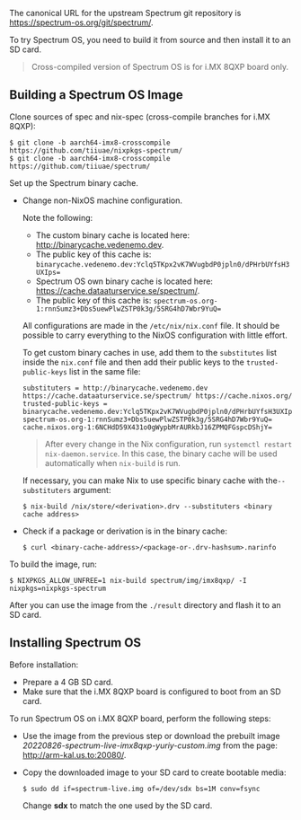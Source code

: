 The canonical URL for the upstream Spectrum git repository is
<https://spectrum-os.org/git/spectrum/>.

To try Spectrum OS, you need to build it from source and then install it to an SD card.

> Cross-compiled version of Spectrum OS is for i.MX 8QXP board only.

## Building a Spectrum OS Image

Clone sources of spec and nix-spec (cross-compile branches for i.MX 8QXP):

	$ git clone -b aarch64-imx8-crosscompile https://github.com/tiiuae/nixpkgs-spectrum/
    $ git clone -b aarch64-imx8-crosscompile https://github.com/tiiuae/spectrum/

Set up the Spectrum binary cache.

* Change non-NixOS machine configuration.

	Note the following:

	- The custom binary cache is located here: <http://binarycache.vedenemo.dev>.
	- The public key of this cache is:
      `binarycache.vedenemo.dev:Yclq5TKpx2vK7WVugbdP0jpln0/dPHrbUYfsH3UXIps=`
    - Spectrum OS own binary cache is located here: <https://cache.dataaturservice.se/spectrum/>.
    - The public key of this cache is:
        `spectrum-os.org-1:rnnSumz3+Dbs5uewPlwZSTP0k3g/5SRG4hD7Wbr9YuQ=`

    All configurations are made in the `/etc/nix/nix.conf` file. It should be possible to carry everything to the NixOS configuration with little effort.

    To get custom binary caches in use, add them to the `substitutes` list inside the `nix.conf` file and then add their public keys to the `trusted-public-keys` list in the same file:

      substituters = http://binarycache.vedenemo.dev https://cache.dataaturservice.se/spectrum/ https://cache.nixos.org/
      trusted-public-keys = binarycache.vedenemo.dev:Yclq5TKpx2vK7WVugbdP0jpln0/dPHrbUYfsH3UXIps= spectrum-os.org-1:rnnSumz3+Dbs5uewPlwZSTP0k3g/5SRG4hD7Wbr9YuQ= cache.nixos.org-1:6NCHdD59X431o0gWypbMrAURkbJ16ZPMQFGspcDShjY=

	> After every change in the Nix configuration, run `systemctl restart nix-daemon.service`. In this case, the binary cache will be used automatically when `nix-build` is run.

    If necessary, you can make Nix to use specific binary cache with the`--substituters` argument:

	  $ nix-build /nix/store/<derivation>.drv --substituters <binary cache address>

* Check if a package or derivation is in the binary cache:

	  $ curl <binary-cache-address>/<package-or-.drv-hashsum>.narinfo

To build the image, run:

	$ NIXPKGS_ALLOW_UNFREE=1 nix-build spectrum/img/imx8qxp/ -I nixpkgs=nixpkgs-spectrum

After you can use the image from the `./result` directory and flash it to an SD card.

## Installing Spectrum OS

Before installation:

* Prepare a 4 GB SD card.
* Make sure that the i.MX 8QXP board is configured to boot from an SD card.

To run Spectrum OS on i.MX 8QXP board, perform the following steps:

* Use the image from the previous step or download the prebuilt image _20220826-spectrum-live-imx8qxp-yuriy-custom.img_ from the page: <http://arm-kal.us.to:20080/>.

* Copy the downloaded image to your SD card to create bootable media:

	  $ sudo dd if=spectrum-live.img of=/dev/sdx bs=1M conv=fsync

	Change **sdx** to match the one used by the SD card.
